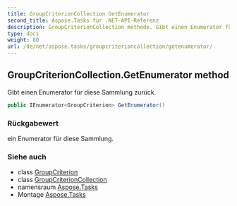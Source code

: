 ```yaml
---
title: GroupCriterionCollection.GetEnumerator
second_title: Aspose.Tasks für .NET-API-Referenz
description: GroupCriterionCollection methode. Gibt einen Enumerator für diese Sammlung zurück.
type: docs
weight: 80
url: /de/net/aspose.tasks/groupcriterioncollection/getenumerator/
---
```

## GroupCriterionCollection.GetEnumerator method

Gibt einen Enumerator für diese Sammlung zurück.

```csharp
public IEnumerator<GroupCriterion> GetEnumerator()
```

### Rückgabewert

ein Enumerator für diese Sammlung.

### Siehe auch

* class [GroupCriterion](../../groupcriterion/)
* class [GroupCriterionCollection](../)
* namensraum [Aspose.Tasks](../../groupcriterioncollection/)
* Montage [Aspose.Tasks](../../../)


